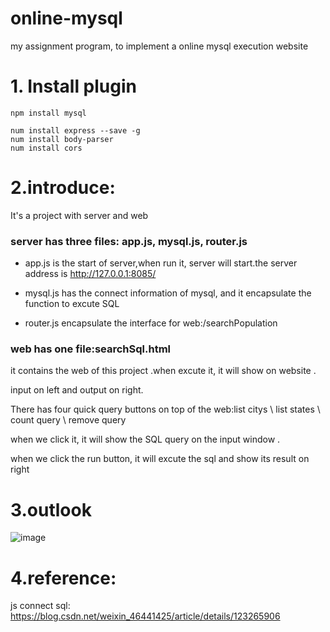 # online-mysql
my assignment program, to implement a online mysql execution website

# 1. Install plugin
	npm install mysql 
 	
  	num install express --save -g
	num install body-parser
	num install cors


# 2.introduce:
It's a project with server and web

### server has three files: app.js, mysql.js, router.js

* app.js is the start of server,when run it, server will start.the server address is http://127.0.0.1:8085/

* mysql.js has the connect information of mysql, and it encapsulate the function to excute SQL 

* router.js encapsulate the interface for web:/searchPopulation
	
### web has one file:searchSql.html

it contains the web of this project .when excute it, it will show on website .

input on left and output on right.

There has four quick query buttons on top of the web:list citys \ list states \ count query \ remove query 

when we click it, it will show the SQL query on the input window .

when we click the run button, it will excute the sql and show its result on right

# 3.outlook
![image](https://github.com/amylingchen/online-mysql/assets/38561335/bae3f28a-38dd-4dcc-bef3-76a877eaf2a4)

	
# 4.reference:
 js connect sql: https://blog.csdn.net/weixin_46441425/article/details/123265906
	
	
	
	
